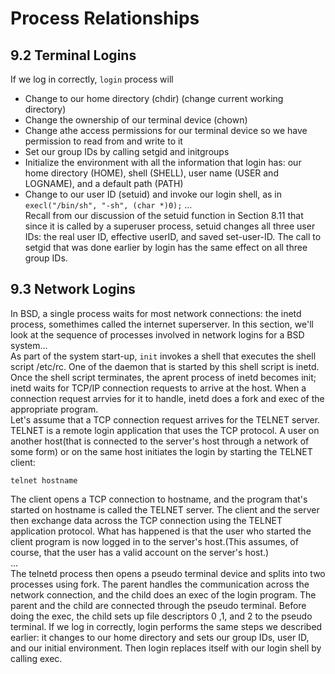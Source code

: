 # Process Relationships

## 9.2 Terminal Logins
If we log in correctly, `login` process will
- Change to our home directory (chdir) (change current working directory)
- Change the ownership of our terminal device (chown)
- Change athe access permissions for our terminal device so we have permission to read from and write to it
- Set our group IDs by calling setgid and initgroups
- Initialize the environment with all the information that login has: our home directory (HOME), shell (SHELL), user name (USER and LOGNAME), and a default path (PATH)
- Change to our user ID (setuid) and invoke our login shell, as in
```execl("/bin/sh", "-sh", (char *)0);```
...   
Recall from our discussion of the setuid function in Section 8.11 that since it is called by a superuser process, setuid changes all three user IDs: the real user ID, effective userID, and saved set-user-ID. The call to setgid that was done earlier by login has the same effect on all three group IDs. 


## 9.3 Network Logins
In BSD, a single process waits for most network connections: the inetd process, somethimes called the internet superserver. In this section, we'll look at the sequence of processes involved in network logins for a BSD system...   
As part of the system start-up, `init` invokes a shell that executes the shell script /etc/rc. One of the daemon that is started by this shell script is inetd. Once the shell script terminates, the aprent process of inetd becomes init; inetd waits for TCP/IP connection requests to arrive at the host. When a connection request arrvies for it to handle, inetd does a fork and exec of the appropriate program.   
Let's assume that a TCP connection request arrives for the TELNET server. TELNET is a remote login application that uses the TCP protocol. A user on another host(that is connected to the server's host through a network of some form) or on the same host initiates the login by starting the TELNET client:
```
telnet hostname
```

The client opens a TCP connection to hostname, and the program that's started on hostname is called the TELNET server. The client and the server then exchange data across the TCP connection using the TELNET application protocol. What has happened is that the user who started the client program is now logged in to the server's host.(This assumes, of course, that the user has a valid account on the server's host.)   
...   
The telnetd process then opens a pseudo terminal device and splits into two processes using fork. The parent handles the communication across the network connection, and the child does an exec of the login program. The parent and the child are connected through the pseudo terminal. Before doing the exec, the child sets up file descriptors 0 ,1, and 2 to the pseudo terminal. If we log in correctly, login performs the same steps we described earlier: it changes to our home directory and sets our group IDs, user ID, and our initial environment. Then login replaces itself with our login shell by calling exec.
